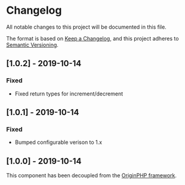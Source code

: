 # Changelog

All notable changes to this project will be documented in this file.

The format is based on [Keep a Changelog](https://keepachangelog.com/en/1.0.0/),
and this project adheres to [Semantic Versioning](https://semver.org/spec/v2.0.0.html).

## [1.0.2] - 2019-10-14
### Fixed
- Fixed return types for increment/decrement

## [1.0.1] - 2019-10-14
### Fixed
- Bumped configurable verison to 1.x

## [1.0.0] - 2019-10-14

This component has been decoupled from the [OriginPHP framework](https://www.originphp.com/).